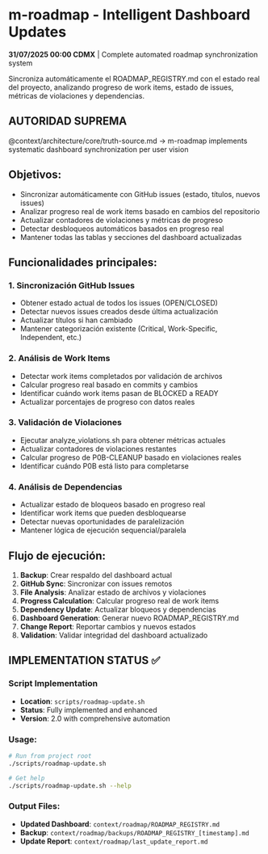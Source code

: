 # m-roadmap - Intelligent Dashboard Updates

**31/07/2025 00:00 CDMX** | Complete automated roadmap synchronization system

Sincroniza automáticamente el ROADMAP_REGISTRY.md con el estado real del proyecto, analizando progreso de work items, estado de issues, métricas de violaciones y dependencias.

## AUTORIDAD SUPREMA
@context/architecture/core/truth-source.md → m-roadmap implements systematic dashboard synchronization per user vision

## Objetivos:
- Sincronizar automáticamente con GitHub issues (estado, títulos, nuevos issues)
- Analizar progreso real de work items basado en cambios del repositorio
- Actualizar contadores de violaciones y métricas de progreso
- Detectar desbloqueos automáticos basados en progreso real
- Mantener todas las tablas y secciones del dashboard actualizadas

## Funcionalidades principales:

### 1. Sincronización GitHub Issues
- Obtener estado actual de todos los issues (OPEN/CLOSED)
- Detectar nuevos issues creados desde última actualización
- Actualizar títulos si han cambiado
- Mantener categorización existente (Critical, Work-Specific, Independent, etc.)

### 2. Análisis de Work Items
- Detectar work items completados por validación de archivos
- Calcular progreso real basado en commits y cambios
- Identificar cuándo work items pasan de BLOCKED a READY
- Actualizar porcentajes de progreso con datos reales

### 3. Validación de Violaciones
- Ejecutar analyze_violations.sh para obtener métricas actuales
- Actualizar contadores de violaciones restantes
- Calcular progreso de P0B-CLEANUP basado en violaciones reales
- Identificar cuándo P0B está listo para completarse

### 4. Análisis de Dependencias
- Actualizar estado de bloqueos basado en progreso real
- Identificar work items que pueden desbloquearse
- Detectar nuevas oportunidades de paralelización
- Mantener lógica de ejecución sequencial/paralela

## Flujo de ejecución:
1. **Backup**: Crear respaldo del dashboard actual
2. **GitHub Sync**: Sincronizar con issues remotos
3. **File Analysis**: Analizar estado de archivos y violaciones
4. **Progress Calculation**: Calcular progreso real de work items
5. **Dependency Update**: Actualizar bloqueos y dependencias
6. **Dashboard Generation**: Generar nuevo ROADMAP_REGISTRY.md
7. **Change Report**: Reportar cambios y nuevos estados
8. **Validation**: Validar integridad del dashboard actualizado

## IMPLEMENTATION STATUS ✅

### Script Implementation
- **Location**: `scripts/roadmap-update.sh`
- **Status**: Fully implemented and enhanced
- **Version**: 2.0 with comprehensive automation

### Usage:
```bash
# Run from project root
./scripts/roadmap-update.sh

# Get help
./scripts/roadmap-update.sh --help
```

### Output Files:
- **Updated Dashboard**: `context/roadmap/ROADMAP_REGISTRY.md`
- **Backup**: `context/roadmap/backups/ROADMAP_REGISTRY_[timestamp].md`
- **Update Report**: `context/roadmap/last_update_report.md`